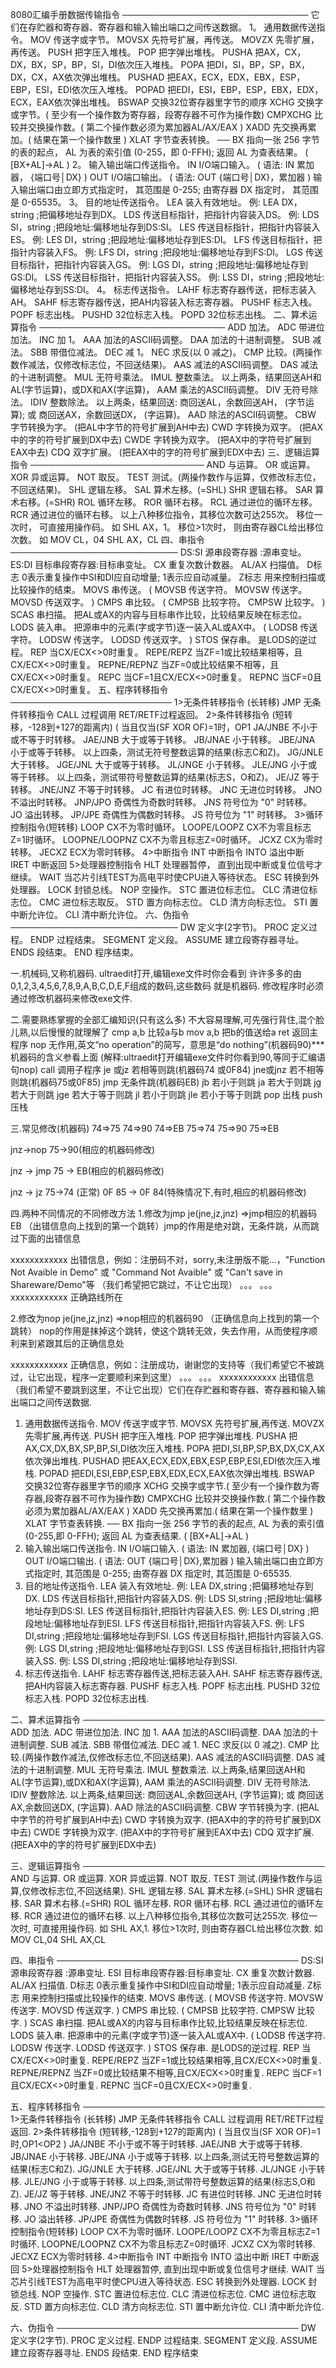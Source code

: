 8080汇编手册数据传输指令
──────────────────────────────
它们在存贮器和寄存器、寄存器和输入输出端口之间传送数据。
1。 通用数据传送指令。
MOV 传送字或字节。
MOVSX 先符号扩展，再传送。
MOVZX 先零扩展，再传送。
PUSH 把字压入堆栈。
POP 把字弹出堆栈。
PUSHA 把AX，CX，DX，BX，SP，BP，SI，DI依次压入堆栈。
POPA 把DI，SI，BP，SP，BX，DX，CX，AX依次弹出堆栈。
PUSHAD 把EAX，ECX，EDX，EBX，ESP，EBP，ESI，EDI依次压入堆栈。
POPAD 把EDI，ESI，EBP，ESP，EBX，EDX，ECX，EAX依次弹出堆栈。
BSWAP 交换32位寄存器里字节的顺序
XCHG 交换字或字节。( 至少有一个操作数为寄存器，段寄存器不可作为操作数)
CMPXCHG 比较并交换操作数。( 第二个操作数必须为累加器AL/AX/EAX )
XADD 先交换再累加。( 结果在第一个操作数里 )
XLAT 字节查表转换。
── BX 指向一张 256 字节的表的起点， AL 为表的索引值 (0-255，即
0-FFH); 返回 AL 为查表结果。 ( [BX+AL]->AL )
2。 输入输出端口传送指令。
IN I/O端口输入。 ( 语法: IN 累加器， {端口号│DX} )
OUT I/O端口输出。 ( 语法: OUT {端口号│DX}，累加器 )
输入输出端口由立即方式指定时， 其范围是 0-255; 由寄存器 DX 指定时，
其范围是 0-65535。
3。 目的地址传送指令。
LEA 装入有效地址。
例: LEA DX，string ;把偏移地址存到DX。
LDS 传送目标指针，把指针内容装入DS。
例: LDS SI，string ;把段地址:偏移地址存到DS:SI。
LES 传送目标指针，把指针内容装入ES。
例: LES DI，string ;把段地址:偏移地址存到ES:DI。
LFS 传送目标指针，把指针内容装入FS。
例: LFS DI，string ;把段地址:偏移地址存到FS:DI。
LGS 传送目标指针，把指针内容装入GS。
例: LGS DI，string ;把段地址:偏移地址存到GS:DI。
LSS 传送目标指针，把指针内容装入SS。
例: LSS DI，string ;把段地址:偏移地址存到SS:DI。
4。 标志传送指令。
LAHF 标志寄存器传送，把标志装入AH。
SAHF 标志寄存器传送，把AH内容装入标志寄存器。
PUSHF 标志入栈。
POPF 标志出栈。
PUSHD 32位标志入栈。
POPD 32位标志出栈。
二、算术运算指令
──────────────────────────────
ADD 加法。
ADC 带进位加法。
INC 加 1。
AAA 加法的ASCII码调整。
DAA 加法的十进制调整。
SUB 减法。
SBB 带借位减法。
DEC 减 1。
NEC 求反(以 0 减之)。
CMP 比较。(两操作数作减法，仅修改标志位，不回送结果)。
AAS 减法的ASCII码调整。
DAS 减法的十进制调整。
MUL 无符号乘法。
IMUL 整数乘法。
以上两条，结果回送AH和AL(字节运算)，或DX和AX(字运算)，
AAM 乘法的ASCII码调整。
DIV 无符号除法。
IDIV 整数除法。
以上两条，结果回送:
商回送AL，余数回送AH， (字节运算);
或 商回送AX，余数回送DX， (字运算)。
AAD 除法的ASCII码调整。
CBW 字节转换为字。 (把AL中字节的符号扩展到AH中去)
CWD 字转换为双字。 (把AX中的字的符号扩展到DX中去)
CWDE 字转换为双字。 (把AX中的字符号扩展到EAX中去)
CDQ 双字扩展。 (把EAX中的字的符号扩展到EDX中去)
三、逻辑运算指令
────────────────────────────
AND 与运算。
OR 或运算。
XOR 异或运算。
NOT 取反。
TEST 测试。(两操作数作与运算，仅修改标志位，不回送结果)。
SHL 逻辑左移。
SAL 算术左移。(=SHL)
SHR 逻辑右移。
SAR 算术右移。(=SHR)
ROL 循环左移。
ROR 循环右移。
RCL 通过进位的循环左移。
RCR 通过进位的循环右移。
以上八种移位指令，其移位次数可达255次。
移位一次时， 可直接用操作码。 如 SHL AX，1。
移位>1次时， 则由寄存器CL给出移位次数。
如 MOV CL，04
SHL AX，CL
四、串指令
───────────────────────────
DS:SI 源串段寄存器 :源串变址。
ES:DI 目标串段寄存器:目标串变址。
CX 重复次数计数器。
AL/AX 扫描值。
D标志 0表示重复操作中SI和DI应自动增量; 1表示应自动减量。
Z标志 用来控制扫描或比较操作的结束。
MOVS 串传送。
( MOVSB 传送字符。 MOVSW 传送字。 MOVSD 传送双字。 )
CMPS 串比较。
( CMPSB 比较字符。 CMPSW 比较字。 )
SCAS 串扫描。
把AL或AX的内容与目标串作比较，比较结果反映在标志位。
LODS 装入串。
把源串中的元素(字或字节)逐一装入AL或AX中。
( LODSB 传送字符。 LODSW 传送字。 LODSD 传送双字。 )
STOS 保存串。
是LODS的逆过程。
REP 当CX/ECX<>0时重复。
REPE/REPZ 当ZF=1或比较结果相等，且CX/ECX<>0时重复。
REPNE/REPNZ 当ZF=0或比较结果不相等，且CX/ECX<>0时重复。
REPC 当CF=1且CX/ECX<>0时重复。
REPNC 当CF=0且CX/ECX<>0时重复。
五、程序转移指令
──────────────────────────
1>无条件转移指令 (长转移)
JMP 无条件转移指令
CALL 过程调用
RET/RETF过程返回。
2>条件转移指令 (短转移，-128到+127的距离内)
( 当且仅当(SF XOR OF)=1时，OP1 JA/JNBE 不小于或不等于时转移。
JAE/JNB 大于或等于转移。
JB/JNAE 小于转移。
JBE/JNA 小于或等于转移。
以上四条，测试无符号整数运算的结果(标志C和Z)。
JG/JNLE 大于转移。
JGE/JNL 大于或等于转移。
JL/JNGE 小于转移。
JLE/JNG 小于或等于转移。
以上四条，测试带符号整数运算的结果(标志S，O和Z)。
JE/JZ 等于转移。
JNE/JNZ 不等于时转移。
JC 有进位时转移。
JNC 无进位时转移。
JNO 不溢出时转移。
JNP/JPO 奇偶性为奇数时转移。
JNS 符号位为 "0" 时转移。
JO 溢出转移。
JP/JPE 奇偶性为偶数时转移。
JS 符号位为 "1" 时转移。
3>循环控制指令(短转移)
LOOP CX不为零时循环。
LOOPE/LOOPZ CX不为零且标志Z=1时循环。
LOOPNE/LOOPNZ CX不为零且标志Z=0时循环。
JCXZ CX为零时转移。
JECXZ ECX为零时转移。
4>中断指令
INT 中断指令
INTO 溢出中断
IRET 中断返回
5>处理器控制指令
HLT 处理器暂停， 直到出现中断或复位信号才继续。
WAIT 当芯片引线TEST为高电平时使CPU进入等待状态。
ESC 转换到外处理器。
LOCK 封锁总线。
NOP 空操作。
STC 置进位标志位。
CLC 清进位标志位。
CMC 进位标志取反。
STD 置方向标志位。
CLD 清方向标志位。
STI 置中断允许位。
CLI 清中断允许位。
六、伪指令
───────────────────────────
DW 定义字(2字节)。
PROC 定义过程。
ENDP 过程结束。
SEGMENT 定义段。
ASSUME 建立段寄存器寻址。
ENDS 段结束。
END 程序结束。

一.机械码,又称机器码.
ultraedit打开,编辑exe文件时你会看到
许许多多的由0,1,2,3,4,5,6,7,8,9,A,B,C,D,E,F组成的数码,这些数码
就是机器码.
修改程序时必须通过修改机器码来修改exe文件.

二.需要熟练掌握的全部汇编知识(只有这么多)
不大容易理解,可先强行背住,混个脸儿熟,以后慢慢的就理解了
cmp a,b 比较a与b
mov a,b 把b的值送给a
ret 返回主程序
nop 无作用,英文“no operation”的简写，意思是“do nothing”(机器码90)***机器码的含义参看上面
(解释:ultraedit打开编辑exe文件时你看到90,等同于汇编语句nop)
call 调用子程序
je 或jz 若相等则跳(机器码74 或0F84)
jne或jnz 若不相等则跳(机器码75或0F85)
jmp 无条件跳(机器码EB)
jb 若小于则跳
ja 若大于则跳
jg 若大于则跳
jge 若大于等于则跳
jl 若小于则跳
jle 若小于等于则跳
pop 出栈
push 压栈

三.常见修改(机器码)
74=>75 74=>90 74=>EB
75=>74 75=>90 75=>EB

jnz->nop
75->90(相应的机器码修改)

jnz -> jmp
75 -> EB(相应的机器码修改)

jnz -> jz
75->74 (正常) 0F 85 -> 0F 84(特殊情况下,有时,相应的机器码修改)

四.两种不同情况的不同修改方法
1.修改为jmp
je(jne,jz,jnz) =>jmp相应的机器码EB （出错信息向上找到的第一个跳转）jmp的作用是绝对跳，无条件跳，从而跳过下面的出错信息

xxxxxxxxxxxx 出错信息，例如：注册码不对，sorry,未注册版不能...，"Function Not Avaible in Demo" 或 "Command Not Avaible" 或 "Can't save in Shareware/Demo"等 （我们希望把它跳过，不让它出现）
。。。
。。。
xxxxxxxxxxxx 正确路线所在

2.修改为nop
je(jne,jz,jnz) =>nop相应的机器码90 （正确信息向上找到的第一个跳转） nop的作用是抹掉这个跳转，使这个跳转无效，失去作用，从而使程序顺利来到紧跟其后的正确信息处

xxxxxxxxxxxx 正确信息，例如：注册成功，谢谢您的支持等（我们希望它不被跳过，让它出现，程序一定要顺利来到这里）
。。。
。。。
xxxxxxxxxxxx 出错信息（我们希望不要跳到这里，不让它出现）它们在存贮器和寄存器、寄存器和输入输出端口之间传送数据. 
1. 通用数据传送指令. 
MOV 传送字或字节. 
MOVSX 先符号扩展,再传送. 
MOVZX 先零扩展,再传送. 
PUSH 把字压入堆栈. 
POP 把字弹出堆栈. 
PUSHA 把AX,CX,DX,BX,SP,BP,SI,DI依次压入堆栈. 
POPA 把DI,SI,BP,SP,BX,DX,CX,AX依次弹出堆栈. 
PUSHAD 把EAX,ECX,EDX,EBX,ESP,EBP,ESI,EDI依次压入堆栈. 
POPAD 把EDI,ESI,EBP,ESP,EBX,EDX,ECX,EAX依次弹出堆栈. 
BSWAP 交换32位寄存器里字节的顺序 
XCHG 交换字或字节.( 至少有一个操作数为寄存器,段寄存器不可作为操作数)
CMPXCHG 比较并交换操作数.( 第二个操作数必须为累加器AL/AX/EAX )
XADD 先交换再累加.( 结果在第一个操作数里 )
XLAT 字节查表转换. 
── BX 指向一张 256 字节的表的起点, AL 为表的索引值 (0-255,即 
0-FFH); 返回 AL 为查表结果. ( [BX+AL]->AL )
2. 输入输出端口传送指令. 
IN I/O端口输入. ( 语法: IN 累加器, {端口号│DX} )
OUT I/O端口输出. ( 语法: OUT {端口号│DX},累加器 )
输入输出端口由立即方式指定时, 其范围是 0-255; 由寄存器 DX 指定时,
其范围是 0-65535.
3. 目的地址传送指令. 
LEA 装入有效地址. 
例: LEA DX,string ;把偏移地址存到DX. 
LDS 传送目标指针,把指针内容装入DS. 
例: LDS SI,string ;把段地址:偏移地址存到DS:SI. 
LES 传送目标指针,把指针内容装入ES. 
例: LES DI,string ;把段地址:偏移地址存到ESI. 
LFS 传送目标指针,把指针内容装入FS. 
例: LFS DI,string ;把段地址:偏移地址存到FSI. 
LGS 传送目标指针,把指针内容装入GS. 
例: LGS DI,string ;把段地址:偏移地址存到GSI. 
LSS 传送目标指针,把指针内容装入SS. 
例: LSS DI,string ;把段地址:偏移地址存到SSI. 
4. 标志传送指令. 
LAHF 标志寄存器传送,把标志装入AH. 
SAHF 标志寄存器传送,把AH内容装入标志寄存器. 
PUSHF 标志入栈. 
POPF 标志出栈. 
PUSHD 32位标志入栈. 
POPD 32位标志出栈. 

二、算术运算指令 
─────────────────────────────────────── 
ADD 加法. 
ADC 带进位加法. 
INC 加 1.
AAA 加法的ASCII码调整. 
DAA 加法的十进制调整. 
SUB 减法. 
SBB 带借位减法. 
DEC 减 1.
NEC 求反(以 0 减之). 
CMP 比较.(两操作数作减法,仅修改标志位,不回送结果). 
AAS 减法的ASCII码调整. 
DAS 减法的十进制调整. 
MUL 无符号乘法. 
IMUL 整数乘法. 
以上两条,结果回送AH和AL(字节运算),或DX和AX(字运算),
AAM 乘法的ASCII码调整. 
DIV 无符号除法. 
IDIV 整数除法. 
以上两条,结果回送:
商回送AL,余数回送AH, (字节运算); 
或 商回送AX,余数回送DX, (字运算). 
AAD 除法的ASCII码调整. 
CBW 字节转换为字. (把AL中字节的符号扩展到AH中去)
CWD 字转换为双字. (把AX中的字的符号扩展到DX中去)
CWDE 字转换为双字. (把AX中的字符号扩展到EAX中去)
CDQ 双字扩展. (把EAX中的字的符号扩展到EDX中去)

三、逻辑运算指令 
─────────────────────────────────────── 
AND 与运算. 
OR 或运算. 
XOR 异或运算. 
NOT 取反. 
TEST 测试.(两操作数作与运算,仅修改标志位,不回送结果). 
SHL 逻辑左移. 
SAL 算术左移.(=SHL)
SHR 逻辑右移. 
SAR 算术右移.(=SHR)
ROL 循环左移. 
ROR 循环右移. 
RCL 通过进位的循环左移. 
RCR 通过进位的循环右移. 
以上八种移位指令,其移位次数可达255次. 
移位一次时, 可直接用操作码. 如 SHL AX,1.
移位>1次时, 则由寄存器CL给出移位次数. 
如 MOV CL,04
SHL AX,CL 

四、串指令 
─────────────────────────────────────── 
DS:SI 源串段寄存器 :源串变址. 
ESI 目标串段寄存器:目标串变址. 
CX 重复次数计数器. 
AL/AX 扫描值. 
D标志 0表示重复操作中SI和DI应自动增量; 1表示应自动减量. 
Z标志 用来控制扫描或比较操作的结束. 
MOVS 串传送. 
( MOVSB 传送字符. MOVSW 传送字. MOVSD 传送双字. )
CMPS 串比较. 
( CMPSB 比较字符. CMPSW 比较字. )
SCAS 串扫描. 
把AL或AX的内容与目标串作比较,比较结果反映在标志位. 
LODS 装入串. 
把源串中的元素(字或字节)逐一装入AL或AX中. 
( LODSB 传送字符. LODSW 传送字. LODSD 传送双字. )
STOS 保存串. 
是LODS的逆过程. 
REP 当CX/ECX<>0时重复. 
REPE/REPZ 当ZF=1或比较结果相等,且CX/ECX<>0时重复. 
REPNE/REPNZ 当ZF=0或比较结果不相等,且CX/ECX<>0时重复. 
REPC 当CF=1且CX/ECX<>0时重复. 
REPNC 当CF=0且CX/ECX<>0时重复. 

五、程序转移指令 
─────────────────────────────────────── 
1>无条件转移指令 (长转移)
JMP 无条件转移指令 
CALL 过程调用 
RET/RETF过程返回. 
2>条件转移指令 (短转移,-128到+127的距离内)
( 当且仅当(SF XOR OF)=1时,OP1<OP2 )
JA/JNBE 不小于或不等于时转移. 
JAE/JNB 大于或等于转移. 
JB/JNAE 小于转移. 
JBE/JNA 小于或等于转移. 
以上四条,测试无符号整数运算的结果(标志C和Z). 
JG/JNLE 大于转移. 
JGE/JNL 大于或等于转移. 
JL/JNGE 小于转移. 
JLE/JNG 小于或等于转移. 
以上四条,测试带符号整数运算的结果(标志S,O和Z). 
JE/JZ 等于转移. 
JNE/JNZ 不等于时转移. 
JC 有进位时转移. 
JNC 无进位时转移. 
JNO 不溢出时转移. 
JNP/JPO 奇偶性为奇数时转移. 
JNS 符号位为 "0" 时转移. 
JO 溢出转移. 
JP/JPE 奇偶性为偶数时转移. 
JS 符号位为 "1" 时转移. 
3>循环控制指令(短转移)
LOOP CX不为零时循环. 
LOOPE/LOOPZ CX不为零且标志Z=1时循环. 
LOOPNE/LOOPNZ CX不为零且标志Z=0时循环. 
JCXZ CX为零时转移. 
JECXZ ECX为零时转移. 
4>中断指令 
INT 中断指令 
INTO 溢出中断 
IRET 中断返回 
5>处理器控制指令 
HLT 处理器暂停, 直到出现中断或复位信号才继续. 
WAIT 当芯片引线TEST为高电平时使CPU进入等待状态. 
ESC 转换到外处理器. 
LOCK 封锁总线. 
NOP 空操作. 
STC 置进位标志位. 
CLC 清进位标志位. 
CMC 进位标志取反. 
STD 置方向标志位. 
CLD 清方向标志位. 
STI 置中断允许位. 
CLI 清中断允许位. 

六、伪指令 
─────────────────────────────────────── 
DW 定义字(2字节). 
PROC 定义过程. 
ENDP 过程结束. 
SEGMENT 定义段. 
ASSUME 建立段寄存器寻址. 
ENDS 段结束. 
END 程序结束
